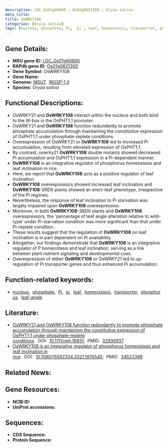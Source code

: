 ```yaml
---
description: LOC_Os01g60600 ; Os01g0821300 ; Oryza sativa
meta_title:
title: OsWRKY108
categories: [Oryza sativa]
tags: [nucleus, phosphate, Pi,  pi , leaf, homeostasis, transporter, phosphorus, leaf angle]
---
```


## Gene Details:
- **MSU gene ID:** [LOC_Os01g60600](http://rice.uga.edu/cgi-bin/ORF_infopage.cgi?orf=LOC_Os01g60600)  
- **RAPdb gene ID:** [Os01g0821300](https://rapdb.dna.affrc.go.jp/locus/?name=Os01g0821300)  
- **Gene Symbol:** OsWRKY108
- **Gene Name:**
- **Genome:**  [MSU7](http://rice.uga.edu/),&nbsp;&nbsp;[IRGSP-1.0](https://rapdb.dna.affrc.go.jp/download/irgsp1.html)
- **Species:** *Oryza sativa*

## Functional Descriptions:
   - OsWRKY21 and **OsWRKY108** interact within the nucleus and both bind to the W-box in the OsPHT1;1 promoter.
   - OsWRKY21 and **OsWRKY108** function redundantly to promote phosphate accumulation through maintaining the constitutive expression of OsPHT1;1 under phosphate-replete conditions.
   - Overexpression of OsWRKY21 or **OsWRKY108** led to increased Pi accumulation, resulting from elevated expression of OsPHT1;1.
   - By contrast, oswrky21 **OsWRKY108** double mutants showed decreased Pi accumulation and OsPHT1;1 expression in a Pi-dependent manner.
   - **OsWRKY108** is an integrative regulator of phosphorus homeostasis and leaf inclination in rice.
   - Here, we report that **OsWRKY108** acts as a positive regulator of leaf inclination.
   - **OsWRKY108** overexpressors showed increased leaf inclination and **OsWRKY108**-SRDX plants showed an erect-leaf phenotype, irrespective of the Pi regimes.
   - Nevertheless, the response of leaf inclination to Pi starvation was largely impaired upon **OsWRKY108** overexpression.
   - Moreover, in both **OsWRKY108**-SRDX plants and **OsWRKY108** overexpressors, the &#39;percentage of leaf angle alteration relative to wild-type&#39; under Pi-starvation condition was more significant than that under Pi-replete condition.
   - These results suggest that the regulation of **OsWRKY108** on leaf inclination is in part dependent on Pi availability.
   - Altogether, our findings demonstrate that **OsWRKY108** is an integrative regulator of P homeostasis and leaf inclination, serving as a link between plant nutrient signaling and developmental cues.
   - Overexpression of either **OsWRKY108** or OsWRKY21 led to up-regulation of Pi transporter genes and thus enhanced Pi accumulation.

## Function-related keywords:
   - [nucleus](/tags/nucleus/),&nbsp;&nbsp;[phosphate](/tags/phosphate/),&nbsp;&nbsp;[Pi](/tags/Pi/),&nbsp;&nbsp;[pi](/tags/pi/),&nbsp;&nbsp;[leaf](/tags/leaf/),&nbsp;&nbsp;[homeostasis](/tags/homeostasis/),&nbsp;&nbsp;[transporter](/tags/transporter/),&nbsp;&nbsp;[phosphorus](/tags/phosphorus/),&nbsp;&nbsp;[leaf-angle](/tags/leaf-angle/)

## Literature:
   - [OsWRKY21 and OsWRKY108 function redundantly to promote phosphate accumulation through maintaining the constitutive expression of OsPHT1;1 under phosphate-replete conditions](https://www.doi.org/10.1111/nph.16931).&nbsp;&nbsp;DOI:&nbsp;&nbsp;[10.1111/nph.16931](https://www.doi.org/10.1111/nph.16931);&nbsp;&nbsp;PMID:&nbsp;&nbsp;[32936937](https://pubmed.ncbi.nlm.nih.gov/32936937/)
   - [OsWRKY108 is an integrative regulator of phosphorus homeostasis and leaf inclination in rice](https://www.doi.org/10.1080/15592324.2021.1976545).&nbsp;&nbsp;DOI:&nbsp;&nbsp;[10.1080/15592324.2021.1976545](https://www.doi.org/10.1080/15592324.2021.1976545);&nbsp;&nbsp;PMID:&nbsp;&nbsp;[34523389](https://pubmed.ncbi.nlm.nih.gov/34523389/)

## Related News:

## Gene Resources:
- **NCBI ID:**  []()
- **UniProt accessions:** [](https://www.uniprot.org/uniprotkb//entry)

## Sequences:
- **CDS Sequence:**
- **Protein Sequence:**
